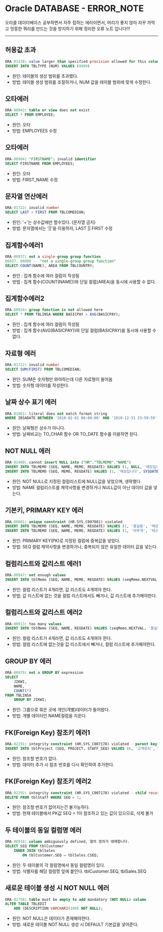 # Oracle DATABASE - ERROR_NOTE
오라클 데이터베이스 공부하면서 자주 접하는 에러이면서, 머리가 좋지 않아 자꾸 까먹고 엉뚱한 쿼리를 만드는 것을 방지하기 위해 정리한 오류 노트 입니다!!!
___

## 허용값 초과
```SQL
ORA-01438: value larger than specified precision allowed for this column      
INSERT INTO TBLTYPE (NUM) VALUES (9999)
```
- 원인: 테이블의 생성 범위를 초과했다.
- 방법: 테이블 생성 범위를 조절하거나, NUM 값을 테이블 범위에 맞게 수정한다.   

## 오타에러 
```SQL
ORA-00942: table or view does not exist        
SELECT * FROM EMPLOYEE;
```
- 원인: 오타
- 방법: EMPLOYEES 수정    

## 오타에러
```SQL
ORA-00904: "FIRSTNAME": invalid identifier       
SELECT FIRSTNAME FROM EMPLOYEES;
```
- 원인: 오타
- 방법: FIRST_NAME 수정

## 문자열 연산에러    
```SQL
ORA-01722: invalid number     
SELECT LAST + FIRST FROM TBLCOMEDIAN;
```
- 원인: '+'는 상수값에만 할수있다. (문자열 금지)  
- 방법: 문자열에서는 '||'을 이용하자,  LAST || FIRST 수정  

## 집계함수에러1
```SQL
ORA-00937: not a single-group group function    
00937. 00000 -  "not a single-group group function"           
SELECT COUNT(NAME), AREA FROM TBLCOUNTRY;
```
- 원인 : 집계 함수에 여러 컬럼이 작성됨
- 방법 : 집계 함수(COUNT(NAME))와 단일 컬럼(AREA)을 동시에 사용할 수 없다.    

## 집계함수에러2
```SQL
ORA-00934: group function is not allowed here      
SELECT * FROM TBLINSA WHERE BASICPAY > AVG(BASICPAY);      
```
- 원인 : 집계 함수에 여러 컬럼이 작성됨
- 방법 : 집계 함수(AVG(BASICPAY))와 단일 컬럼(BASICPAY)을 동시에 사용할 수 없다.       
      
## 자료형 에러
```SQL
ORA-01722: invalid number    
SELECT SUM(FIRST) FROM TBLCOMEDIAN;         
```
- 원인: SUM은 숫자형만 와야하는데 다른 자료형이 들어옴         
- 방법: 숫자형 데이터를 작성한다.

## 날짜 상수 표기 에러
```SQL
ORA-01861: literal does not match format string
WHERE IBSADATE BETWEEN '2010-01-01 00:00:00' AND '2010-12-31 23:59:59';
```
- 원인: 날짜형은 상수가 아니다.
- 방법: 날짜비교는 TO_CHAR 함수 OR TO_DATE 함수를 이용하면 된다.

## NOT NULL 에러
```SQL
ORA-01400: cannot insert NULL into ("HR"."TBLMEMO"."NAME")
INSERT INTO TBLMEMO (SEQ, NAME, MEMO, REGDATE) VALUES (1, NULL, '메모입니다', SYSDATE);
INSERT INTO TBLMEMO (SEQ, MEMO, REGDATE) VALUES (1, '메모입니다', SYSDATE);
```
- 원인: NOT NULL로 지정된 컬럼리스트에 NULL값을 넣었으며, 생략했다.
- 방법: NAME 컬럼리스트를 제약사항을 변경하거나 NULL값이 아닌 데이터 값을 넣는다.

## 기본키, PRIMARY KEY 에러
```SQL
ORA-00001: unique constraint (HR.SYS_C007081) violated
INSERT INTO TBLMEMO (SEQ, NAME, MEMO, REGDATE) VALUES (1, '홍길동', '메모입니다', SYSDATE);
INSERT INTO TBLMEMO (SEQ, NAME, MEMO, REGDATE) VALUES (1, '아무개', '테스트용', SYSDATE);
```
- 원인: PRIMARY KEY(PK)로 지정된 컬럼에 중복값을 넣었다.
- 방법: SEQ 컬럼 제약사항을 변경하거나, 중복되지 않은 유일한 데이터 값을 넣는다.

## 컬럼리스트와 값리스트 에러1
```SQL
ORA-00947: not enough values
INSERT INTO tblMemo (SEQ, NAME, MEMO, REGDATE) VALUES (seqMemo.NEXTVAL, '홍길동', SYSDATE);
```
- 원인: 컬럼 리스트가 4개라면, 값 리스트도 4개여야 한다.
- 방법: 값 리스트에 없는 것을 컬럼 리스트에서도 빼거나, 값 리스트에 추가해야한다.

## 컬럼리스트와 값리스트 에러2
```SQL
ORA-00913: too many values
INSERT INTO tblMemo (SEQ, NAME, REGDATE) VALUES (seqMemo.NEXTVAL, '홍길동', '메모입니다', SYSDATE);
```
- 원인: 컬럼 리스트가 4개라면, 값 리스트도 4개여야 한다.
- 방법: 컬럼 리스트에 없는것을 값 리스트에서 빼거나, 컬럼 리스트에 추가해야한다.

## GROUP BY 에러
```SQL
ORA-00979: not a GROUP BY expression
SELECT 
    JIKWI,
    NAME,
    COUNT(*)
FROM TBLINSA
    GROUP BY JIKWI;
```
- 원인: 그룹으로 묶은 곳에 개인(개별)데이터가 들어왔다.
- 방법: 개별 데이터인 NAME컬럼을 지운다.

## FK(Foreign Key) 참조키 에러1
```SQL
ORA-02291: integrity constraint (HR.SYS_C007178) violated - parent key not found
INSERT INTO tblProject (SEQ, PROJECT, STAFF_SEQ) VALUES (6, '고객유치', 5);  
```
- 원인: 참조할 번호가 없다.
- 방법: 데이터 추가 시 참조 번호를 다시 확인하여 추가한다.

## FK(Foreign Key) 참조키 에러2
```SQL
ORA-02292: integrity constraint (HR.SYS_C007178) violated - child record found
DELETE FROM tblStaff WHERE SEQ = 1;
```
- 원인: 참조할 번호가 없어지는건 불가능하다.
- 방법: 현재 테이블에서 PK값 SEQ = 1이 참조하고 있는 값이 있으므로, 삭제 불가

## 두 테이블의 동일 컬럼명 에러
```SQL
ORA-00918: column ambiguously defined, 열의 정의가 애매합니다.
SELECT SEQ FROM tblCustomer    
    INNER JOIN tblSales
        ON tblCustomer.SEQ = tblSales.CSEQ;
```
- 원인: 두 테이블의 각 컬럼명에서 동일 컬럼명이 있다.
- 방법: 식별자를 해당 컬럼명 앞에 붙인다. tblCustomer.SEQ, tblSales.SEQ

## 새로운 테이블 생성 시 NOT NULL 에러
```SQL
ORA-01758: table must be empty to add mandatory (NOT NULL) column
ALTER TABLE TBLEDIT
    ADD (DESCRIPTION VARCHAR2(100) NOT NULL);
```
- 원인: NOT NULL은 데이터가 존재해야한다.
- 방법: 새로운 테이블 NOT NULL 생성 시 DEFAULT 기본값을 넣어준다. 
